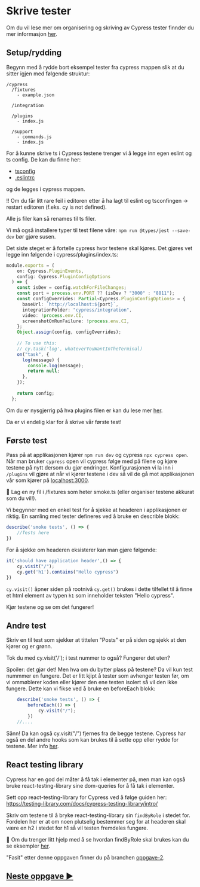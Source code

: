 # Skrive tester

Om du vil lese mer om organisering og skriving av Cypress tester finnder du mer informasjon [her](https://docs.cypress.io/guides/core-concepts/writing-and-organizing-tests#What-you-ll-learn). 


## Setup/rydding 
Begynn med å rydde bort eksempel tester fra cypress mappen slik at du sitter igjen med følgende struktur: 

```
/cypress
  /fixtures
    - example.json

  /integration

  /plugins
    - index.js

  /support
    - commands.js
    - index.js
```

For å kunne skrive ts i Cypress testene trenger vi å legge inn egen eslint og ts config. De kan du finne her: 
- [tsconfig](https://github.com/GryNagel/cypress-workshop/blob/oppgave-2/cypress/tsconfig.json) 
- [.eslintrc](https://github.com/GryNagel/cypress-workshop/blob/oppgave-2/cypress/.eslintrc) 

og de legges i cypress mappen. 

‼️ Om du får litt rare feil i editoren etter å ha lagt til eslint og tsconfingen -> restart editoren (f.eks. cy is not defined). 

Alle js filer kan så renames til ts filer. 

Vi må også installere typer til test filene våre: `npm run @types/jest --save-dev` bør gjøre susen.

Det siste steget er å fortelle cypress hvor testene skal kjøres. Det gjøres vet legge inn følgende i cypress/plugins/index.ts:

```ts
module.exports = (
    on: Cypress.PluginEvents,
    config: Cypress.PluginConfigOptions
  ) => {
    const isDev = config.watchForFileChanges;
    const port = process.env.PORT ?? (isDev ? "3000" : "8811");
    const configOverrides: Partial<Cypress.PluginConfigOptions> = {
      baseUrl: `http://localhost:${port}`,
      integrationFolder: "cypress/integration",
      video: !process.env.CI,
      screenshotOnRunFailure: !process.env.CI,
    };
    Object.assign(config, configOverrides);
  
    // To use this:
    // cy.task('log', whateverYouWantInTheTerminal)
    on("task", {
      log(message) {
        console.log(message);
        return null;
      },
    });
  
    return config;
  };
```

Om du er nysgjerrig på hva plugins filen er kan du lese mer [her](https://docs.cypress.io/guides/core-concepts/writing-and-organizing-tests#Plugins-file).

Da er vi endelig klar for å skrive vår første test!

## Første test
Pass på at applikasjonen kjører `npm run dev` og cypress `npx cypress open`. Når man bruker `cypress` open vil cypress følge med på filene og kjøre testene på nytt dersom du gjør endringer. Konfigurasjonen vi la inn i `/plugins` vil gjøre at når vi kjører testene i dev så vil de gå mot applikasjonen vår som kjører på [localhost:3000](localhost:3000). 

📖  Lag en ny fil i /fixtures som heter smoke.ts (eller organiser testene akkurat som du vil!). 

Vi begynner med en enkel test for å sjekke at headeren i applikasjonen er riktig. En samling med tester defineres ved å bruke en describle blokk: 

```ts
describe('smoke tests', () => {
    //Tests here
})
```

For å sjekke om headeren eksisterer kan man gjøre følgende: 

```ts
it('should have application header',() => {
    cy.visit("/");
    cy.get('h1').contains("Hello cypress")
})
```

`cy.visit()` åpner siden på rootnivå
`cy.get()` brukes i dette tilfellet til å finne et html element av typen `h1` som inneholder teksten "Hello cypress". 

Kjør testene og se om det fungerer!

## Andre test
Skriv en til test som sjekker at tittelen "Posts" er på siden og sjekk at den kjører og er grønn. 

Tok du med cy.visit('/'); i test nummer to også? Fungerer det uten? 

Spoiler: det gjør det! Men hva om du bytter plass på testene? Da vil kun test nummmer en fungere. Det er litt kjipt å tester som avhenger testen før, om vi ommøblerer koden eller kjører den ene testen isolert så vil den ikke fungere. Dette kan vi fikse ved å bruke en beforeEach blokk: 

```ts
    describe('smoke tests', () => { 
        beforeEach(() => {
            cy.visit("/");
        })
    //....
```

Sånn! Da kan også cy.visit("/") fjernes fra de begge testene. Cypress har også en del andre hooks som kan brukes til å sette opp eller rydde for testene. Mer info [her](https://docs.cypress.io/guides/core-concepts/writing-and-organizing-tests#Hooks).

## React testing library
Cypress har en god del måter å få tak i elementer på, men man kan også bruke react-testing-library sine dom-queries for å få tak i elementer. 

Sett opp react-testing-library for Cypress ved å følge guiden her: https://testing-library.com/docs/cypress-testing-library/intro/

Skriv om testene til å bryke react-testing-library sin `findByRole` i stedet for. Fordelen her er at om noen plutselig bestemmer seg for at headeren skal være en h2 i stedet for h1 så vil testen fremdeles fungere. 

🦒 Om du trenger litt hjelp med å se hvordan findByRole skal brukes kan du se eksempler [her](https://testing-library.com/docs/cypress-testing-library/intro/#examples).

"Fasit" etter denne oppgaven finner du på branchen [oppgave-2](https://github.com/GryNagel/cypress-workshop/tree/oppgave-2). 

## [Neste oppgave ▶️](oppgave3.md)